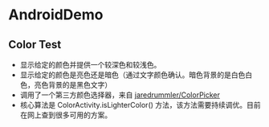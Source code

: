AndroidDemo
==================================

## Color Test

- 显示给定的颜色并提供一个较深色和较浅色。
- 显示给定的颜色是亮色还是暗色（通过文字颜色确认。暗色背景的是白色白色，亮色背景的是黑色文字）
- 调用了一个第三方颜色选择器，来自 [jaredrummler/ColorPicker](https://github.com/jaredrummler/ColorPicker)
- 核心算法是 ColorActivity.isLighterColor() 方法，该方法需要持续调优。目前在网上查到很多可用的方案。
